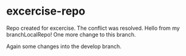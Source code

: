 # excercise-repo
Repo created for excercise.
The conflict was resolved.
Hello from my branchLocalRepo!
One more change to this branch.

Again some changes into the develop branch.